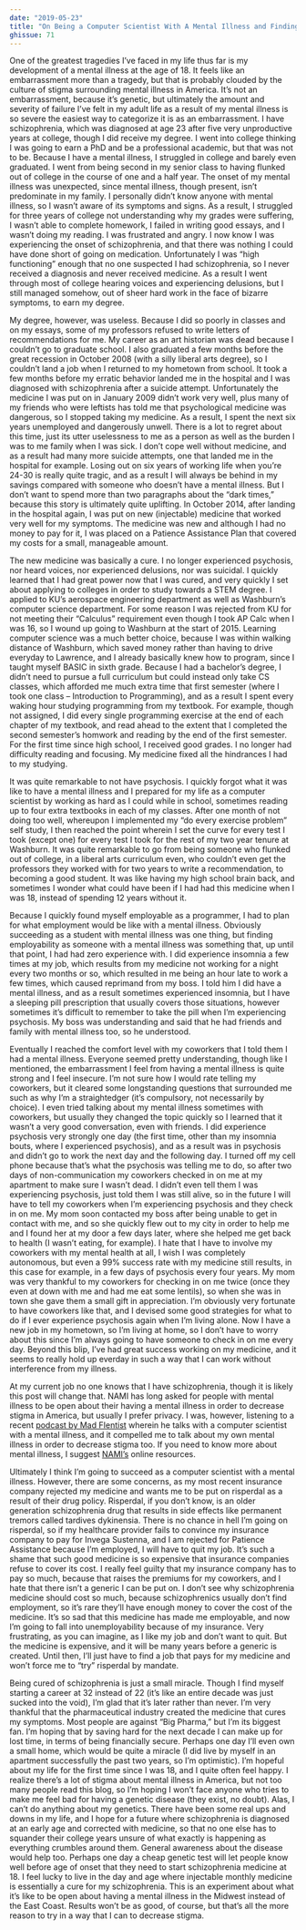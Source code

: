 ```yaml
---
date: "2019-05-23"
title: "On Being a Computer Scientist With A Mental Illness and Finding Happiness"
ghissue: 71
---
```


One of the greatest tragedies I’ve faced in my life thus far is my development of a mental illness at the age of 18. It feels like an embarrassment more than a tragedy, but that is probably clouded by the culture of stigma surrounding mental illness in America. It’s not an embarrassment, because it’s genetic, but ultimately the amount and severity of failure I’ve felt in my adult life as a result of my mental illness is so severe the easiest way to categorize it is as an embarrassment. I have schizophrenia, which was diagnosed at age 23 after five very unproductive years at college, though I did receive my degree. I went into college thinking I was going to earn a PhD and be a professional academic, but that was not to be. Because I have a mental illness, I struggled in college and barely even graduated. I went from being second in my senior class to having flunked out of college in the course of one and a half year. The onset of my mental illness was unexpected, since mental illness, though present, isn’t predominate in my family. I personally didn’t know anyone with mental illness, so I wasn’t aware of its symptoms and signs. As a result, I struggled for three years of college not understanding why my grades were suffering, I wasn’t able to complete homework, I failed in writing good essays, and I wasn’t doing my reading. I was frustrated and angry. I now know I was experiencing the onset of schizophrenia, and that there was nothing I could have done short of going on medication. Unfortunately I was “high functioning” enough that no one suspected I had schizophrenia, so I never received a diagnosis and never received medicine. As a result I went through most of college hearing voices and experiencing delusions, but I still managed somehow, out of sheer hard work in the face of bizarre symptoms, to earn my degree.

My degree, however, was useless. Because I did so poorly in classes and on my essays, some of my professors refused to write letters of recommendations for me. My career as an art historian was dead because I couldn’t go to graduate school. I also graduated a few months before the great recession in October 2008 (with a silly liberal arts degree), so I couldn’t land a job when I returned to my hometown from school. It took a few months before my erratic behavior landed me in the hospital and I was diagnosed with schizophrenia after a suicide attempt. Unfortunately the medicine I was put on in January 2009 didn’t work very well, plus many of my friends who were leftists has told me that psychological medicine was dangerous, so I stopped taking my medicine. As a result, I spent the next six years unemployed and dangerously unwell. There is a lot to regret about this time, just its utter uselessness to me as a person as well as the burden I was to me family when I was sick. I don’t cope well without medicine, and as a result had many more suicide attempts, one that landed me in the hospital for example. Losing out on six years of working life when you’re 24-30 is really quite tragic, and as a result I will always be behind in my savings compared with someone who doesn’t have a mental illness. But I don’t want to spend more than two paragraphs about the “dark times,” because this story is ultimately quite uplifting. In October 2014, after landing in the hospital again, I was put on new (injectable) medicine that worked very well for my symptoms. The medicine was new and although I had no money to pay for it, I was placed on a Patience Assistance Plan that covered my costs for a small, manageable amount.

The new medicine was basically a cure. I no longer experienced psychosis, nor heard voices, nor experienced delusions, nor was suicidal. I quickly learned that I had great power now that I was cured, and very quickly I set about applying to colleges in order to study towards a STEM degree. I applied to KU’s aerospace engineering department as well as Washburn’s computer science department. For some reason I was rejected from KU for not meeting their “Calculus” requirement even though I took AP Calc when I was 16, so I wound up going to Washburn at the start of 2015. Learning computer science was a much better choice, because I was within walking distance of Washburn, which saved money rather than having to drive everyday to Lawrence, and I already basically knew how to program, since I taught myself BASIC in sixth grade. Because I had a bachelor’s degree, I didn’t need to pursue a full curriculum but could instead only take CS classes, which afforded me much extra time that first semester (where I took one class – Introduction to Programming), and as a result I spent every waking hour studying programming from my textbook. For example, though not assigned, I did every single programming exercise at the end of each chapter of my textbook, and read ahead to the extent that I completed the second semester’s homwork and reading by the end of the first semester. For the first time since high school, I received good grades. I no longer had difficulty reading and focusing. My medicine fixed all the hindrances I had to my studying.

It was quite remarkable to not have psychosis. I quickly forgot what it was like to have a mental illness and I prepared for my life as a computer scientist by working as hard as I could while in school, sometimes reading up to four extra textbooks in each of my classes. After one month of not doing too well, whereupon I implemented my “do every exercise problem” self study, I then reached the point wherein I set the curve for every test I took (except one) for every test I took for the rest of my two year tenure at Washburn. It was quite remarkable to go from being someone who flunked out of college, in a liberal arts curriculum even, who couldn’t even get the professors they worked with for two years to write a recommendation, to becoming a good student. It was like having my high school brain back, and sometimes I wonder what could have been if I had had this medicine when I was 18, instead of spending 12 years without it.

Because I quickly found myself employable as a programmer, I had to plan for what employment would be like with a mental illness. Obviously succeeding as a student with mental illness was one thing, but finding employability as someone with a mental illness was something that, up until that point, I had had zero experience with. I did experience insomnia a few times at my job, which results from my medicine not working for a night every two months or so, which resulted in me being an hour late to work a few times, which caused reprimand from my boss. I told him I did have a mental illness, and as a result sometimes experienced insomnia, but I have a sleeping pill prescription that usually covers those situations, however sometimes it’s difficult to remember to take the pill when I’m experiencing psychosis. My boss was understanding and said that he had friends and family with mental illness too, so he understood.

Eventually I reached the comfort level with my coworkers that I told them I had a mental illness. Everyone seemed pretty understanding, though like I mentioned, the embarrassment I feel from having a mental illness is quite strong and I feel insecure. I’m not sure how I would rate telling my coworkers, but it cleared some longstanding questions that surrounded me such as why I’m a straightedger (it’s compulsory, not necessarily by choice). I even tried talking about my mental illness sometimes with coworkers, but usually they changed the topic quickly so I learned that it wasn’t a very good conversation, even with friends. I did experience psychosis very strongly one day (the first time, other than my insomnia bouts, where I experienced psychosis), and as a result was in psychosis and didn’t go to work the next day and the following day. I turned off my cell phone because that’s what the psychosis was telling me to do, so after two days of non-communication my coworkers checked in on me at my apartment to make sure I wasn’t dead. I didn’t even tell them I was experiencing psychosis, just told them I was still alive, so in the future I will have to tell my coworkers when I’m experiencing psychosis and they check in on me. My mom soon contacted my boss after being unable to get in contact with me, and so she quickly flew out to my city in order to help me and I found her at my door a few days later, where she helped me get back to health (I wasn’t eating, for example). I hate that I have to involve my coworkers with my mental health at all, I wish I was completely autonomous, but even a 99% success rate with my medicine still results, in this case for example, in a few days of psychosis every four years. My mom was very thankful to my coworkers for checking in on me twice (once they even at down with me and had me eat some lentils), so when she was in town she gave them a small gift in appreciation. I’m obviously very fortunate to have coworkers like that, and I devised some good strategies for what to do if I ever experience psychosis again when I’m living alone. Now I have a new job in my hometown, so I’m living at home, so I don’t have to worry about this since I’m always going to have someone to check in on me every day. Beyond this blip, I’ve had great success working on my medicine, and it seems to really hold up everday in such a way that I can work without interference from my illness.

At my current job no one knows that I have schizophrenia, though it is likely this post will change that. NAMI has long asked for people with mental illness to be open about their having a mental illness in order to decrease stigma in America, but usually I prefer privacy. I was, however, listening to a recent [podcast by Mad FIentist](https://www.youtube.com/watch?v=huSsCgijxy8) wherein he talks with a computer scientist with a mental illness, and it compelled me to talk about my own mental illness in order to decrease stigma too. If you need to know more about mental illness, I suggest [NAMI’s](https://www.nami.org) online resources.

Ultimately I think I’m going to succeed as a computer scientist with a mental illness. However, there are some concerns, as my most recent insurance company rejected my medicine and wants me to be put on risperdal as a result of their drug policy. Risperdal, if you don’t know, is an older generation schizophrenia drug that results in side effects like permanent tremors called tardives dykinensia. There is no chance in hell I’m going on risperdal, so if my healthcare provider fails to convince my insurance company to pay for Invega Sustenna, and I am rejected for Patience Assistance because I’m employed, I will have to quit my job. It’s such a shame that such good medicine is so expensive that insurance companies refuse to cover its cost. I really feel guilty that my insurance company has to pay so much, because that raises the premiums for my coworkers, and I hate that there isn’t a generic I can be put on. I don’t see why schizophrenia medicine should cost so much, because schizophrenics usually don’t find employment, so it’s rare they’ll have enough money to cover the cost of the medicine. It’s so sad that this medicine has made me employable, and now I’m going to fall into unemployability because of my insurance. Very frustrating, as you can imagine, as I like my job and don’t want to quit. But the medicine is expensive, and it will be many years before a generic is created. Until then, I’ll just have to find a job that pays for my medicine and won’t force me to “try” risperdal by mandate.

Being cured of schizophrenia is just a small miracle. Though I find myself starting a career at 32 instead of 22 (it’s like an entire decade was just sucked into the void), I’m glad that it’s later rather than never. I’m very thankful that the pharmaceutical industry created the medicine that cures my symptoms. Most people are against “Big Pharma,” but I’m its biggest fan. I’m hoping that by saving hard for the next decade I can make up for lost time, in terms of being financially secure. Perhaps one day I’ll even own a small home, which would be quite a miracle (I did live by myself in an apartment successfully the past two years, so I’m optimistic). I’m hopeful about my life for the first time since I was 18, and I quite often feel happy. I realize there’s a lot of stigma about mental illness in America, but not too many people read this blog, so I’m hoping I won’t face anyone who tries to make me feel bad for having a genetic disease (they exist, no doubt). Alas, I can’t do anything about my genetics. There have been some real ups and downs in my life, and I hope for a future where schizophrenia is diagnosed at an early age and corrected with medicine, so that no one else has to squander their college years unsure of what exactly is happening as everything crumbles around them. General awareness about the disease would help too. Perhaps one day a cheap genetic test will let people know well before age of onset that they need to start schizophrenia medicine at 18. I feel lucky to live in the day and age where injectable monthly medicine is essentially a cure for my schizophrenia. This is an experiment about what it’s like to be open about having a mental illness in the Midwest instead of the East Coast. Results won’t be as good, of course, but that’s all the more reason to try in a way that I can to decrease stigma.